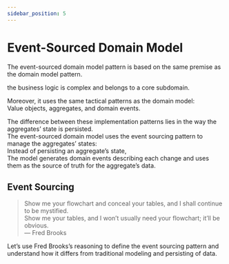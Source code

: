 ```yaml
---
sidebar_position: 5
---
```


# Event-Sourced Domain Model

The event-sourced domain model pattern is based on the same premise as the domain model pattern.

the business logic is complex and belongs to a core subdomain.

Moreover, it uses the same tactical patterns as the domain model:  
Value objects, aggregates, and domain events.

The difference between these implementation patterns lies in the way the aggregates’ state is persisted.  
The event-sourced domain model uses the event sourcing pattern to manage the aggregates’ states:  
Instead of persisting an aggregate’s state,  
The model generates domain events describing each change and uses them as the source of truth for the aggregate’s data.

## Event Sourcing

> Show me your flowchart and conceal your tables, and I shall continue to be mystified.  
> Show me your tables, and I won’t usually need your flowchart; it’ll be obvious.  
> — Fred Brooks

Let’s use Fred Brooks’s reasoning to define the event sourcing pattern and understand how it differs from traditional modeling and persisting of data.
